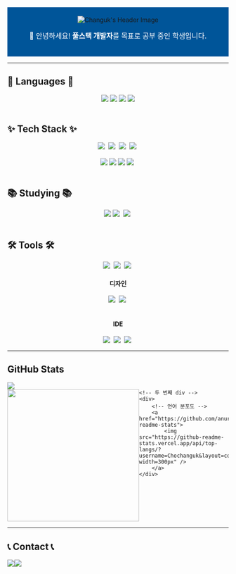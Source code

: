 <!--
**Chochanguk/Chochanguk** is a ✨ _special_ ✨ repository because its `README.md` (this file) appears on your GitHub profile.

Here are some ideas to get you started:

- 🔭 I’m currently working on ...
- 🌱 I’m currently learning ...
- 👯 I’m looking to collaborate on ...
- 🤔 I’m looking for help with ...
- 💬 Ask me about ...
- 📫 How to reach me: ...
- 😄 Pronouns: ...
- ⚡ Fun fact: ...
-->


<!-- 프로필 헤더 -->
<div align="center" style="background-color: #005599; padding: 20px; text-align: center;">
  <img src="https://capsule-render.vercel.app/api?type=Venom&color=005599&height=150&section=header&text=Hello%20World!%20I'm%20Changuk&animation=fadeIn&fontColor=000000&fontSize=40" alt="Changuk's Header Image"/>
  <p style="font-size: 16px; color: white; margin-top: 15px;">
    👋 안녕하세요! <strong>풀스택 개발자</strong>를 목표로 공부 중인 학생입니다.
  </p>
</div>

- - -

<!-- 사용 가능 언어 -->
## 💬 Languages 💬
<div align="center">
  <img src="https://img.shields.io/badge/java-007396?style=for-the-badge&logo=java&logoColor=white"> 
  <img src="https://img.shields.io/badge/c++-00599C?style=for-the-badge&logo=c%2B%2B&logoColor=white">
  <img src="https://img.shields.io/badge/python-3776AB?style=for-the-badge&logo=python&logoColor=white"> 
  <img src="https://img.shields.io/badge/Dart-0175C2?style=for-the-badge&logo=dart&logoColor=white"> 
</div>
<br>

<!-- 기술 스택 -->
## ✨ Tech Stack ✨
<div align="center">
  <img src="https://img.shields.io/badge/react-20232a.svg?style=for-the-badge&logo=react&logoColor=61DAFB" />&nbsp
  <img src="https://img.shields.io/badge/javascript-F7DF1E.svg?style=for-the-badge&logo=javascript&logoColor=20232a" />&nbsp
  <img src="https://img.shields.io/badge/html5-E34F26.svg?style=for-the-badge&logo=html5&logoColor=white" />&nbsp 
  <img src="https://img.shields.io/badge/css3-1572B6.svg?style=for-the-badge&logo=css3&logoColor=white" />&nbsp
</div>
<br>
<div align="center">
  <img src="https://img.shields.io/badge/flutter-02569B?style=for-the-badge&logo=flutter&logoColor=white">
  <img src="https://img.shields.io/badge/mysql-4479A1?style=for-the-badge&logo=mysql&logoColor=white"> 
  <img src="https://img.shields.io/badge/linux-FCC624?style=for-the-badge&logo=linux&logoColor=black"> 
  <img src="https://img.shields.io/badge/Spring Boot-6DB33F?style=for-the-badge&logo=spring boot&logoColor=white" />&nbsp
</div>
<br>

<!-- 공부 중인 내용 -->
## 📚 Studying 📚
<div align="center">
  <img src="https://img.shields.io/badge/flutter-02569B?style=for-the-badge&logo=flutter&logoColor=white">
  <img src="https://img.shields.io/badge/react-20232a.svg?style=for-the-badge&logo=react&logoColor=61DAFB" />&nbsp
  <img src="https://img.shields.io/badge/Spring Boot-6DB33F?style=for-the-badge&logo=spring boot&logoColor=white" />&nbsp
</div>
<br>

<!-- 도구 -->
## 🛠 Tools 🛠
<div align="center">
  <img src="https://img.shields.io/badge/git-F05033.svg?style=for-the-badge&logo=git&logoColor=white" />&nbsp
  <img src="https://img.shields.io/badge/github-181717.svg?style=for-the-badge&logo=github&logoColor=white" />&nbsp
  <img src="https://img.shields.io/badge/Notion-F3F3F3.svg?style=for-the-badge&logo=notion&logoColor=black" />&nbsp
</div>
<div align="center"> <h4>디자인</h4>
  <img src="https://img.shields.io/badge/Canva-00C4CC?style=for-the-badge&logo=canva&logoColor=37abff" />&nbsp
  <img src="https://img.shields.io/badge/figma-F24E1E.svg?style=for-the-badge&logo=figma&logoColor=white" />&nbsp
</div>
<br>
<div align="center"> <h4>IDE</h4>
  <img src="https://img.shields.io/badge/VSCode-007ACC?style=for-the-badge&logo=visual-studio-code&logoColor=white" />&nbsp
  <img src="https://img.shields.io/badge/IntelliJ IDEA-2C2C32.svg?style=for-the-badge&logo=intellijidea&logoColor=white" />&nbsp
  <img src="https://img.shields.io/badge/Android Studio-3DDC84?style=for-the-badge&logo=androidstudio&logoColor=white" />&nbsp
</div>

---

## GitHub Stats
<div style="display: flex; flex-direction: row;">
    <!-- 첫 번째 div -->
    <div style="display: flex; flex-direction: column;">
        <!-- 깃허브 방문자수 -->
        <div>
            <a href="https://hits.seeyoufarm.com">
                <img src="https://hits.seeyoufarm.com/api/count/incr/badge.svg?url=https%3A%2F%2Fgithub.com%2FChochanguk&count_bg=%2379C83D&title_bg=%23555555&icon=github.svg&icon_color=%23E7E7E7&title=GITHUB&edge_flat=false"/>
            </a>
        </div>
        <!-- 깃허브 레벨 -->
        <div>
            <img src="https://github-readme-stats.vercel.app/api?username=Chochanguk&show_icons=true&theme=algolia" width=300px/>
        </div>
    </div>
    
    <!-- 두 번째 div -->
    <div>
        <!-- 언어 분포도 -->
        <a href="https://github.com/anuraghazra/github-readme-stats">
            <img src="https://github-readme-stats.vercel.app/api/top-langs/?username=Chochanguk&layout=compact&theme=dark" width=300px" />
        </a>
    </div>
</div>

---

## 📞 Contact 📞
<div style="display:flex; flex-direction:row;">
    <a href="mailto:changuk0308@gmail.com">
        <img src="https://img.shields.io/badge/Gmail-EA4335?style=for-the-badge&logo=Gmail&logoColor=white">
    </a>
    <a href="https://www.instagram.com/jo_changuk?igsh=MWY4b3kxNnE2a2ZnZA==">
        <img src="https://img.shields.io/badge/Instagram-E4405F?style=for-the-badge&logo=Instagram&logoColor=white"> 
    </a>
</div>

